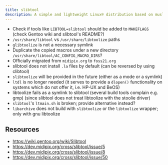 ```yaml
---
title: slibtool
description: A simple and lightweight Linux® distribution based on musl libc and toybox
---
```


- Check if tools like `LIBTOOL=slibtool` should be added to `MAKEFLAGS` (check Gentoo wiki and slibtool's README?)
- `/usr/share/libtool` vs `/usr/share/libtoolize` paths
- `glibtoolize` is not a necessary symlink
- Duplicate the copied macros under a new directory `/usr/share/libtool/AC_CONFIG_MACRO_DIRS`?
- Officially migrated from `midipix.org` to `foss21.org`
- slibtool does not install `.la` files by default (can be reversed by using clibtool)
- `slibtoolize` will be provided in the future (either as a mode or a symlink)
- `ltdl` is no longer needed (it serves to provide a `dlopen()` functionality on systems which do not offer it, i.e. HP-UX and BeOS)
- libtoolize fails as a symlink to slibtool (several build tools complain e.g. gmp) (since slibtool does not treat libtoolize with the stoolie driver)
- `slibtool`'s `ltmain.sh` is broken; provide alternative instead?
- `libarchive` does not build with `slibtoolize` or the `libtoolize` wrapper; only with gnu libtoolize

## Resources
- https://wiki.gentoo.org/wiki/Slibtool
- https://dev.midipix.org/cross/slibtool/issue/5
- https://dev.midipix.org/cross/slibtool/issue/8
- https://dev.midipix.org/cross/slibtool/issue/50
